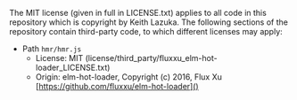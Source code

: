 The MIT license (given in full in LICENSE.txt) applies to all code in this repository which is copyright
by Keith Lazuka. The following sections of the repository contain third-party code, to which different licenses
may apply:


- Path `hmr/hmr.js`
    - License: MIT (license/third_party/fluxxu_elm-hot-loader_LICENSE.txt)
    - Origin: elm-hot-loader, Copyright (c) 2016, Flux Xu [https://github.com/fluxxu/elm-hot-loader]()
